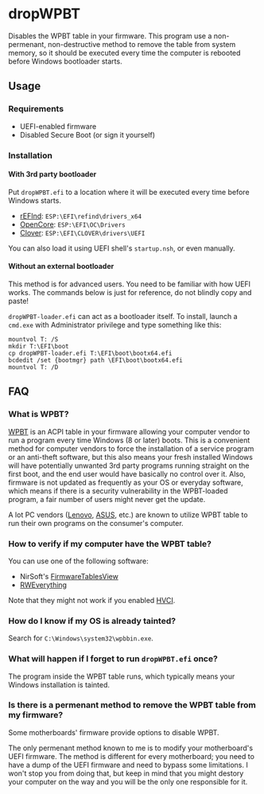 # dropWPBT

Disables the WPBT table in your firmware. This program use a non-permenant, non-destructive method to remove the table from system memory, so it should be executed every time the computer is rebooted before Windows bootloader starts.

## Usage

### Requirements

* UEFI-enabled firmware
* Disabled Secure Boot (or sign it yourself)

### Installation

#### With 3rd party bootloader

Put `dropWPBT.efi` to a location where it will be executed every time before Windows starts.

* [rEFInd](https://www.rodsbooks.com/refind/): `ESP:\EFI\refind\drivers_x64`
* [OpenCore](https://github.com/acidanthera/OpenCorePkg): `ESP:\EFI\OC\Drivers`
* [Clover](https://github.com/CloverHackyColor/CloverBootloader): `ESP:\EFI\CLOVER\drivers\UEFI`

You can also load it using UEFI shell's `startup.nsh`, or even manually.

#### Without an external bootloader

This method is for advanced users. You need to be familiar with how UEFI works. The commands below is just for reference, do not blindly copy and paste!

`dropWPBT-loader.efi` can act as a bootloader itself. To install, launch a `cmd.exe` with Administrator privilege and type something like this:

```
mountvol T: /S
mkdir T:\EFI\boot
cp dropWPBT-loader.efi T:\EFI\boot\bootx64.efi
bcdedit /set {bootmgr} path \EFI\boot\bootx64.efi
mountvol T: /D
```

## FAQ

### What is WPBT?

[WPBT](https://download.microsoft.com/download/8/A/2/8A2FB72D-9B96-4E2D-A559-4A27CF905A80/windows-platform-binary-table.docx) is an ACPI table in your firmware allowing your computer vendor to run a program every time Windows (8 or later) boots. This is a convenient method for computer vendors to force the installation of a service program or an anti-theft software, but this also means your fresh installed Windows will have potentially unwanted 3rd party programs running straight on the first boot, and the end user would have basically no control over it. Also, firmware is not updated as frequently as your OS or everyday software, which means if there is a security vulnerability in the WPBT-loaded program, a fair number of users might never get the update.

A lot PC vendors ([Lenovo](https://borncity.com/win/2017/12/06/vendors-rootkit-windows-platform-binary-table-wpbt/), [ASUS](https://www.dpreview.com/forums/thread/4438288), etc.) are known to utilize WPBT table to run their own programs on the consumer's computer.

### How to verify if my computer have the WPBT table?

You can use one of the following software:

* NirSoft's [FirmwareTablesView](https://www.nirsoft.net/utils/firmware_tables_view.html)
* [RWEverything](http://rweverything.com/)

Note that they might not work if you enabled [HVCI](https://docs.microsoft.com/en-us/windows/security/threat-protection/device-guard/enable-virtualization-based-protection-of-code-integrity).

### How do I know if my OS is already tainted?

Search for `C:\Windows\system32\wpbbin.exe`.

### What will happen if I forget to run `dropWPBT.efi` once?

The program inside the WPBT table runs, which typically means your Windows installation is tainted.

### Is there is a permenant method to remove the WPBT table from my firmware?

Some motherboards' firmware provide options to disable WPBT. 

The only permenant method known to me is to modify your motherboard's UEFI firmware. The method is different for every motherboard; you need to have a dump of the UEFI firmware and need to bypass some limitations. I won't stop you from doing that, but keep in mind that you might destory your computer on the way and you will be the only one responsible for it.
